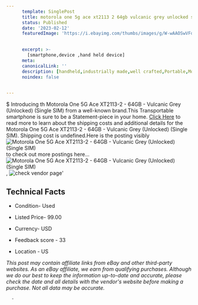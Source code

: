 ```yaml
---
      template: SinglePost
      title: motorola one 5g ace xt2113 2 64gb vulcanic grey unlocked single sim 
      status: Published
      date: '2023-02-12'
      featuredImage: 'https://i.ebayimg.com/thumbs/images/g/W-wAAOSwVFdj4yrQ/s-l225.jpg'
       

      excerpt: >-
        [smartphone,device ,hand held device]
      meta:
      canonicalLink: ''
      description: [handheld,industrially made,well crafted,Portable,Mobile,Compact,Convenient,Lightweight,Maneuverable,Man-portable,Miniature,Carriable,Hand-held,Light,Holdable,Transportable,Mobile device,Pocket-sized,On-the-go,Wireless,Cordless,Compact size,Convenient size, smartphone,device ,hand held device]
      noindex: false
      

---
```

$
      Introducing th Motorola One 5G Ace XT2113-2 - 64GB - Vulcanic Grey (Unlocked) (Single SIM) from a well-known brand.This Transportable smartphone is sure to be a Statement-piece in your home. [Click Here](https://www.ebay.com/itm/334737294739?hash=item4defe5c593%3Ag%3AW-wAAOSwVFdj4yrQ&mkevt=1&mkcid=1&mkrid=711-53200-19255-0&campid=%253CePNCampaignId%253E&customid=%253CreferenceId%253E&toolid=10049) to read more to learn about the shipping costs and additional details for the Motorola One 5G Ace XT2113-2 - 64GB - Vulcanic Grey (Unlocked) (Single SIM). Shipping cost is undefined.Here is the posting visibly ![Motorola One 5G Ace XT2113-2 - 64GB - Vulcanic Grey (Unlocked) (Single SIM)](https://i.ebayimg.com/thumbs/images/g/W-wAAOSwVFdj4yrQ/s-l225.jpg) to check out more postings here... ![Motorola One 5G Ace XT2113-2 - 64GB - Vulcanic Grey (Unlocked) (Single SIM)](https://i.ebayimg.com/images/g/W-wAAOSwVFdj4yrQ/s-l1600.jpg), ![check vendor page](https://origin-galleryplus.ebayimg.com/ws/web/334737294739_2_0_1/225x225.jpg,https://origin-galleryplus.ebayimg.com/ws/web/334737294739_3_0_1/225x225.jpg,https://origin-galleryplus.ebayimg.com/ws/web/334737294739_4_0_1/225x225.jpg,https://origin-galleryplus.ebayimg.com/ws/web/334737294739_5_0_1/225x225.jpg,https://origin-galleryplus.ebayimg.com/ws/web/334737294739_6_0_1/225x225.jpg,https://origin-galleryplus.ebayimg.com/ws/web/334737294739_7_0_1/225x225.jpg,https://origin-galleryplus.ebayimg.com/ws/web/334737294739_8_0_1/225x225.jpg,https://origin-galleryplus.ebayimg.com/ws/web/334737294739_9_0_1/225x225.jpg,https://origin-galleryplus.ebayimg.com/ws/web/334737294739_10_0_1/225x225.jpg,https://origin-galleryplus.ebayimg.com/ws/web/334737294739_11_0_1/225x225.jpg,https://origin-galleryplus.ebayimg.com/ws/web/334737294739_12_0_1/225x225.jpg,https://origin-galleryplus.ebayimg.com/ws/web/334737294739_13_0_1/225x225.jpg,https://origin-galleryplus.ebayimg.com/ws/web/334737294739_14_0_1/225x225.jpg)'

      

 ## Technical Facts 



     
      

 - Condition- Used 


      

 - Listed Price- 99.00 


      

 - Currency- USD 


      

 - Feedback score - 33 


      

 - Location - US 


      
      

 *_This post may contain affiliate links from eBay and other third-party websites. As an eBay affiliate, we earn from qualifying purchases. Although we do our best to keep the information up-to-date and accurate, please check the date and all details with the vendor's website before making a purchase. Not all data may be accurate._*




      -
